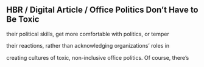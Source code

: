 ## HBR / Digital Article / Office Politics Don’t Have to Be Toxic

their political skills, get more comfortable with politics, or temper

their reactions, rather than acknowledging organizations’ roles in

creating cultures of toxic, non-inclusive oﬃce politics. Of course, there’s